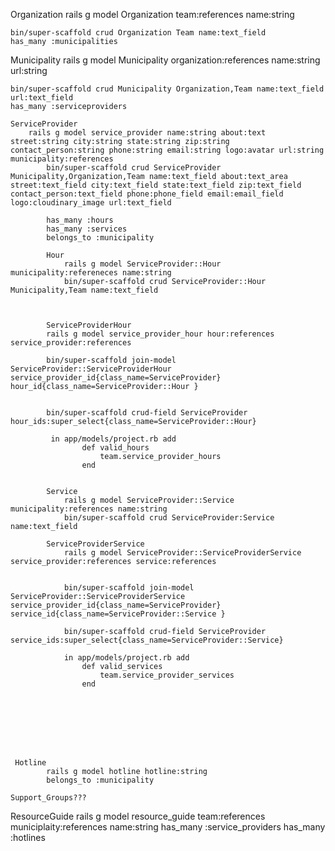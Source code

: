 
Organization
    rails g model Organization team:references name:string

    bin/super-scaffold crud Organization Team name:text_field 
    has_many :municipalities


Municipality
    rails g model Municipality organization:references name:string url:string

    bin/super-scaffold crud Municipality Organization,Team name:text_field url:text_field
    has_many :serviceproviders

    ServiceProvider 
        rails g model service_provider name:string about:text street:string city:string state:string zip:string contact_person:string phone:string email:string logo:avatar url:string municipality:references
            bin/super-scaffold crud ServiceProvider Municipality,Organization,Team name:text_field about:text_area street:text_field city:text_field state:text_field zip:text_field contact_person:text_field phone:phone_field email:email_field logo:cloudinary_image url:text_field
            
            has_many :hours
            has_many :services
            belongs_to :municipality
       
            Hour
                rails g model ServiceProvider::Hour municipality:refereneces name:string
                bin/super-scaffold crud ServiceProvider::Hour Municipality,Team name:text_field 

    

            ServiceProviderHour
            rails g model service_provider_hour hour:references service_provider:references
            
            bin/super-scaffold join-model ServiceProvider::ServiceProviderHour service_provider_id{class_name=ServiceProvider} hour_id{class_name=ServiceProvider::Hour }


            bin/super-scaffold crud-field ServiceProvider hour_ids:super_select{class_name=ServiceProvider::Hour}

             in app/models/project.rb add
                    def valid_hours
                        team.service_provider_hours
                    end

            
            Service
                rails g model ServiceProvider::Service municipality:references name:string
                bin/super-scaffold crud ServiceProvider:Service name:text_field
            
            ServiceProviderService
                rails g model ServiceProvider::ServiceProviderService service_provider:references service:references
            

                bin/super-scaffold join-model ServiceProvider::ServiceProviderService service_provider_id{class_name=ServiceProvider} service_id{class_name=ServiceProvider::Service }

                bin/super-scaffold crud-field ServiceProvider service_ids:super_select{class_name=ServiceProvider::Service}

                in app/models/project.rb add
                    def valid_services
                        team.service_provider_services
                    end








     Hotline
            rails g model hotline hotline:string
            belongs_to :municipality
    
    Support_Groups???


ResourceGuide
    rails g model resource_guide team:references  municiplaity:references name:string
        has_many :service_providers
        has_many :hotlines
